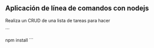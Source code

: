 ## Aplicación de línea de comandos con nodejs

Realiza un CRUD de una lista de tareas para hacer

´´´

npm install
´´´